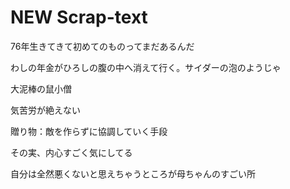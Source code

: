 NEW Scrap-text
=============

76年生きてきて初めてのものってまだあるんだ

わしの年金がひろしの腹の中へ消えて行く。サイダーの泡のようじゃ

大泥棒の鼠小僧

気苦労が絶えない

贈り物：敵を作らずに協調していく手段

その実、内心すごく気にしてる

自分は全然悪くないと思えちゃうところが母ちゃんのすごい所




